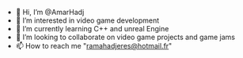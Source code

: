- 👋 Hi, I’m @AmarHadj
- 👀 I’m interested in video game development 
- 🌱 I’m currently learning C++ and unreal Engine
- 💞️ I’m looking to collaborate on video game projects and game jams
- 📫 How to reach me "ramahadjeres@hotmail.fr"

<!---
AmarHadj/AmarHadj is a ✨ special ✨ repository because its `README.md` (this file) appears on your GitHub profile.
You can click the Preview link to take a look at your changes.
--->
